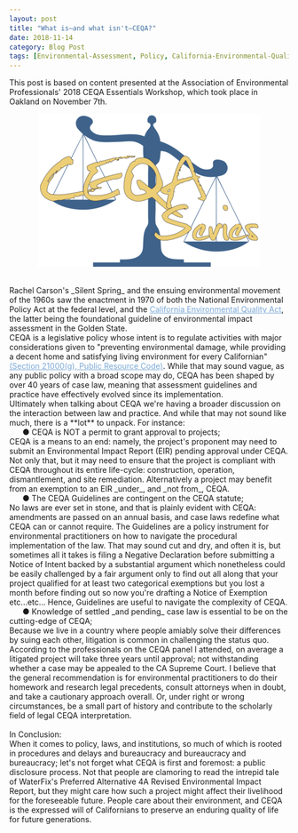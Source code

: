 ```yaml
---
layout: post
title: "What is—and what isn't—CEQA?"
date: 2018-11-14
category: Blog Post
tags: [Environmental-Assessment, Policy, California-Environmental-Quality-Act]
---
```

<!-- excerpt -->
This post is based on content presented at the Association of Environmental Professionals' 2018 CEQA Essentials Workshop, which took place in Oakland on November 7th.

<style>
a.linked-text {
color : #7ba9d6;
}
a:hover.linked-text {
color : azure;
}
</style>

<p align = "center">
<a href="https://www.califaep.org/programs/ceqa-essentials-workshops" target= "_blank"><img src="/images/post_img/CEQASerieslogo.png" alt="CEQA Series" title="CEQA Series"/></a>
</p>


<br>
Rachel Carson&#39;s _Silent Spring_ and the ensuing environmental movement of the 1960s saw the enactment in 1970 of both the National Environmental Policy Act at the federal level, and the <a class = "linked-text" href="http://resources.ca.gov/ceqa/more/faq.html" target= "_blank">California Environmental Quality Act</a>, the latter being the foundational guideline of environmental impact assessment in the Golden State.

<br>
CEQA is a legislative policy whose intent is to regulate activities with major considerations given to &quot;preventing environmental damage, while providing a decent home and satisfying living environment for every Californian&quot; <a class = "linked-text" href="https://leginfo.legislature.ca.gov/faces/codes_displaySection.xhtml?lawCode=PRC&amp;sectionNum=21000" target= "_blank">(Section 21000(g), Public Resource Code)</a>. While that may sound vague, as any public policy with a broad scope may do, CEQA has been shaped by over 40 years of case law, meaning that assessment guidelines and practice have effectively evolved since its implementation.

<br>
Ultimately when talking about CEQA we&#39;re having a broader discussion on the interaction between law and practice. And while that may not sound like much, there is a **lot** to unpack. For instance:

<br>
&nbsp;&nbsp;&nbsp;&nbsp;&nbsp;&nbsp;● CEQA is NOT a permit to grant approval to projects;

<br>
CEQA is a means to an end: namely, the project&#39;s proponent may need to submit an Environmental Impact Report (EIR) pending approval under CEQA. Not only that, but it may need to ensure that the project is compliant with CEQA throughout its entire life-cycle: construction, operation, dismantlement, and site remediation. Alternatively a project may benefit from an exemption to an EIR _under_, and _not from_, CEQA.

<br>
&nbsp;&nbsp;&nbsp;&nbsp;&nbsp;&nbsp;● The CEQA Guidelines are contingent on the CEQA statute;

<br>
No laws are ever set in stone, and that is plainly evident with CEQA: amendments are passed on an annual basis, and case laws redefine what CEQA can or cannot require. The Guidelines are a policy instrument for environmental practitioners on how to navigate the procedural implementation of the law. That may sound cut and dry, and often it is, but sometimes all it takes is filing a Negative Declaration before submitting a Notice of Intent backed by a substantial argument which nonetheless could be easily challenged by a fair argument only to find out all along that your project qualified for at least two categorical exemptions but you lost a month before finding out so now you&#39;re drafting a Notice of Exemption etc...etc... Hence, Guidelines are useful to navigate the complexity of CEQA.

<br>
&nbsp;&nbsp;&nbsp;&nbsp;&nbsp;&nbsp;● Knowledge of settled _and pending_ case law is essential to be on the cutting-edge of CEQA;

<br>
Because we live in a country where people amiably solve their differences by suing each other, litigation is common in challenging the status quo. According to the professionals on the CEQA panel I attended, on average a litigated project will take three years until approval; not withstanding whether a case may be appealed to the CA Supreme Court. I believe that the general recommendation is for environmental practitioners to do their homework and research legal precedents, consult attorneys when in doubt, and take a cautionary approach overall. Or, under right or wrong circumstances, be a small part of history and contribute to the scholarly field of legal CEQA interpretation.


<br>
<br>
In Conclusion:

<br>
When it comes to policy, laws, and institutions, so much of which is rooted in procedures and delays and bureaucracy and bureaucracy and bureaucracy; let&#39;s not forget what CEQA is first and foremost: a public disclosure process. Not that people are clamoring to read the intrepid tale of WaterFix&#39;s Preferred Alternative 4A Revised Environmental Impact Report, but they might care how such a project might affect their livelihood for the foreseeable future. People care about their environment, and CEQA is the expressed will of Californians to preserve an enduring quality of life for future generations.
